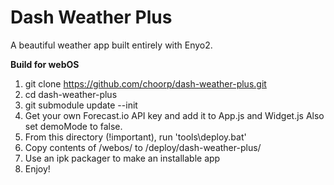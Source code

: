 Dash Weather Plus
=================

A beautiful weather app built entirely with Enyo2.

**Build for webOS**

1. git clone https://github.com/choorp/dash-weather-plus.git
2. cd dash-weather-plus
3. git submodule update --init
4. Get your own Forecast.io API key and add it to App.js and Widget.js Also set demoMode to false.
5. From this directory (!important), run 'tools\deploy.bat'
6. Copy contents of /webos/ to /deploy/dash-weather-plus/
7. Use an ipk packager to make an installable app
8. Enjoy!